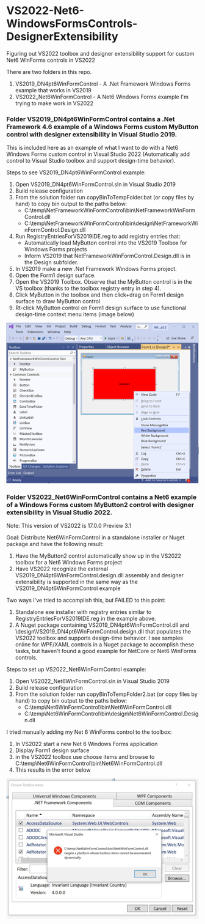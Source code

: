 # VS2022-Net6-WindowsFormsControls-DesignerExtensibility
Figuring out VS2022 toolbox and designer extensibility support for custom Net6 WinForms controls in VS2022

There are two folders in this repo.
1. VS2019_DN4pt6WinFormControl - A .Net Framework Windows Forms example that works in VS2019
2. VS2022_Net6WinFormControl - A Net6 Windows Forms example I'm trying to make work in VS2022


### Folder VS2019_DN4pt6WinFormControl contains a .Net Framework 4.6 example of a Windows Forms custom MyButton control with designer extensibility in Visual Studio 2019. 
This is included here as an example of what I want to do with a Net6 Windows Forms custom control in Visual Studio 2022 (Automatically add control to Visual Studio toolbox and support design-time behavior).

Steps to see VS2019_DN4pt6WinFormControl example:
1. Open VS2019_DN4pt6WinFormControl.sln in Visual Studio 2019
2. Build release configuration
3. From the solution folder run copyBinToTempFolder.bat (or copy files by hand) to copy bin output to the paths below:
    - C:\temp\NetFrameworkWinFormControl\bin\NetFrameworkWinFormControl.dll
    - C:\temp\NetFrameworkWinFormControl\bin\design\NetFrameworkWinFormControl.Design.dll
4. Run RegistryEntriesForVS2019IDE.reg to add registry entries that:
    - Automatically load MyButton control into the VS2019 Toolbox for Windows Forms projects
    - Inform VS2019 that NetFrameworkWinFormControl.Design.dll is in the Design subfolder.
6. In VS2019 make a new .Net Framework Windows Forms project. 
7. Open the Form1 design surface.
8. Open the VS2019 Toolbox. Observe that the MyButton control is in the VS toolbox (thanks to the toolbox registry entry in step 4).
9. Click MyButton in the toolbox and then click+drag on Form1 design surface to draw MyButton control
10. Rt-click MyButton control on Form1 design surface to use functional design-time context menu items (image below)

![Image](VS2019_DN4pt6WinFormControl/VS2019_MyButtonDesignTime.png)

### Folder VS2022_Net6WinFormControl contains a Net6 example of a Windows Forms custom MyButton2 control with designer extensibility in Visual Studio 2022. 

Note: This version of VS2022 is 17.0.0 Preview 3.1

Goal: Distribute Net6WinFormControl in a standalone installer or Nuget package and have the following result:
1. Have the MyButton2 control automatically show up in the VS2022 toolbox for a Net6 Windows Forms project
2. Have VS2022 recognize the external VS2019_DN4pt6WinFormControl.design.dll assembly and designer extensibility is supported in the same way as the VS2019_DN4pt6WinFormControl example

Two ways I've tried to accomplish this, but FAILED to this point:
1. Standalone exe installer with registry entries similar to RegistryEntriesForVS2019IDE.reg in the example above.
2. A Nuget package containing VS2019_DN4pt6WinFormControl.dll and \design\VS2019_DN4pt6WinFormControl.design.dll that populates the VS2022 toolbox and supports design-time behavior. I see samples online for WPF/XAML controls in a Nuget package to accomplish these tasks, but haven't found a good example for NetCore or Net6 WinForms controls.

Steps to set up VS2022_Net6WinFormControl example:
1. Open VS2022_Net6WinFormControl.sln in Visual Studio 2019
2. Build release configuration
3. From the solution folder run copyBinToTempFolder2.bat (or copy files by hand) to copy bin output to the paths below:
    - C:\temp\Net6WinFormControl\bin\Net6WinFormControl.dll
    - C:\temp\Net6WinFormControl\bin\design\Net6WinFormControl.Design.dll

I tried manually adding my Net 6 WinForms control to the toolbox:
1. In VS2022 start a new Net 6 Windows Forms application
2. Display Form1 design surface
3. in the VS2022 toolbox use choose items and browse to C:\temp\Net6WinFormControl\bin\Net6WinFormControl.dll
4. This results in the error below

![Image](VS2022_Net6WinFormControl/VS2022ToolboxChooseItemsException.JPG)

